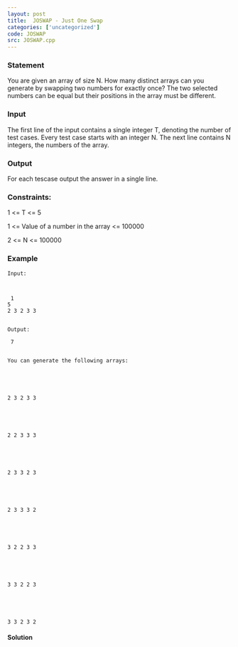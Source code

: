 ```yaml
---
layout: post
title:  JOSWAP - Just One Swap
categories: ['uncategorized']
code: JOSWAP
src: JOSWAP.cpp
---
```


### **Statement**

You are given an array of size N. How many distinct arrays can you generate by
swapping two numbers for exactly once? The two selected numbers can be equal
but their positions in the array must be different.

### Input

The first line of the input contains a single integer T, denoting the number
of test cases. Every test case starts with an integer N. The next line
contains N integers, the numbers of the array.

### Output

For each tescase output the answer in a single line.

### Constraints:

1 <= T <= 5

1 <= Value of a number in the array <= 100000

2 <= N <= 100000

  

### Example

    
    
    Input:
    
    
     1   
    5   
    2 3 2 3 3
    
    
    Output:
     7
    
    
    You can generate the following arrays:
    
    
    
    
    2 3 2 3 3
    
    
    
    
    2 2 3 3 3
    
    
    
    
    2 3 3 2 3
    
    
    
    
    2 3 3 3 2
    
    
    
    
    3 2 2 3 3
    
    
    
    
    3 3 2 2 3
    
    
    
    
    3 3 2 3 2

  



#### **Solution**




